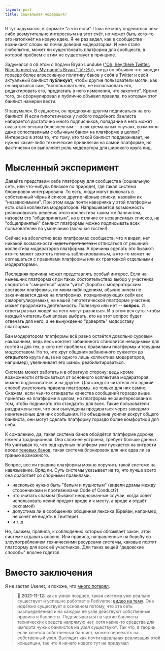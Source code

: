 ```yaml
---
layout: post
title: Социальная модерация?
---
```


Я тут задумался, в формате "а что если". Пока не могу поделиться чем-либо возмутительно интересным на этот счёт, но может быть кого-то это натолкнёт на новую идею. Я не раз видел, как в сообществе возникают споры на почве доверия модераторам. И мне стало любопытно, может ли существовать платформа для сообществ, в которой проблем с этим не существует в принципе.

Задумался я об этом с подачи Bryan Lunduke (["Oh, hey there Twitter. Nice to meet ya. My name\'s Bryan." `10:25+`](https://www.youtube.com/watch?v=mZrlEulss6Q&t=10m25s)), когда он объявил что заводит гораздо более агрессивную политику банов у себя в Twitter и свой актуальный банлист **публикует**, чтобы другие пользователи могли, как он выразился сам, "использовать его, не использовать его, редактировать его, предлагать в него изменения, что захотите". Кроме того, он сформулировал и публично объявил правила, по которым этот банлист намерен вести.

Я задумался. В сущности, он предложил другим подписаться на его банлист! И если гипотетически у любого подобного банлиста набирается достаточно много подписчиков, попадание в него может оказаться весьма болезненным -- в экстремальных случаях, возможно даже сопоставимым с обычным баном на платформе в целом? Интересно в этом то, что тому, кто такой банлист поддерживает, не нужны какие-либо технические привилегии на самой платформе, но фактически он выполняет роль модератора для широкого круга лиц.

# Мысленный эксперимент

Давайте представим себе платформу для сообщества (социальную сеть, или что-нибудь близкое по природе), где такая система блокировок интегрирована. То есть, люди могут включать в собственный чёрный список другие чёрные списки, назовём их "независимыми". При этом ведь почти наверняка у этой платформы есть свой коллектив модераторов. Напрашивается возможность реализовывать решения этого коллектива таким же банлистом, назовём его "общепринятым", но в отличие от независимых списков, на "общепринятый" банлист платформы можно подписывать всех пользователей по умолчанию (включая гостей!).

Сейчас на абсолютно всех платформах сообществ, что я видел, нет никакой возможности <s>надеть противогаз и</s> отписаться от решений коллектива модераторов платформы. А причины сделать это бывают: кто-то может захотеть помочь заблокированным, а кто-то может не соглашаться с правилами платформы или их трактовкой отдельными модераторами.

Последняя причина может представлять особый интерес. Если на нынешних платформах при таких обстоятельствах выбор у участника сводится к "смириться" и/или "уйти" (бороба с модераторским составом платформы, по моим наблюдениям, обычно ничем не заканчивается даже на платформах, позиционирующих себя как саморегулируемых), на нашей гипотетической платформе участник может продолжить деятельность. Полезную или нет -- **вопрос**. И ответы разных людей на него могут разниться. И в этом вся суть: чтобы каждый читатель был вправе выбрать, кто на этот вопрос будет отвечать для него, а не вынужденно "доверять" модсоставу платформы.

Бан модератором платформы всё равно остаётся довольно суровым наказанием, ведь весь контент забаненного становится невидимым для гостей и для тех, у кого нет проблем с правилами платформы и текущим модсоставом. Но то, что круг общения забаненного сужается до **открытого** круга лиц (а не одного лишь коллектива модераторов, например), увеличивает его шансы реабилитироваться.

Система может работать и в обратную сторону: ведь кроме возможности отписываться от основного коллектива модераторов можно подписываться и на другие. Для каждого читателя это эдакий способ ужесточить правила платформы, но только для них самих. Скажем, если чьи-то стандарты качества сообщений гораздо выше принятых на платформе в целом, но платформа не заинтересована в том, чтобы поднимать эти стандарты для всех. Такие пользователи раздражены тем, что они вынуждены продираться через заведомо неинтенесные для них сообщения. Но объединив усилия вокруг общего банлиста, они могут сделать платформу гораздо более комфортной для себя.

К сожалению, да, такая система банов обойдётся платформе дороже, нежели традиционная. Она сложнее устроена, требует больше данных. Но учитывая то, что ряд крупных платформ уже пускается на хитрости вроде [теневых банов](https://en.wikipedia.org/wiki/Shadow_banning), такая система блокировок для них едва ли за гранью возможного.

Вопрос, все ли правила платформы можно поручить такой системе на навязывание. Вряд ли. Суть системы указывает на то, что лучше всего она сработает со спорными правилами:

* насколько нужно быть "белым и пушистым" (видели драмы между сторонниками и противниками Code of Conduct?)
* что считать спамом (бывают неоднозначные случаи, когда совет использовать некий продукт вроде и к месту, а вроде и отдаёт рекламой)
* допустима ли в сообщениях обсценная лексика (Брайан, например, не хочет её видеть в Твиттере)
* и т. д.

Но, скажем, правила, к соблюдению которых обязывает закон, этой системе отдавать опасно. Или правила, направленные на борьбу со злоупотреблением техническими ресурсами системы, каковые портят платформу для всех её участников. Для таких вещей "дедовские способы" вполне годятся.

# Вместо заключения

Я не застал Usenet, и похоже, что [много потерял](https://en.wikipedia.org/wiki/Plonk_(Usenet)).

> 💬 **2021-11-12:** как я узнал позднее, такая система уже реально существует и успешно работает в Fediverse: [видео на тему](https://www.youtube.com/watch?v=yZoASOyfvGQ). Она *надёжно* существует в основном потому, что эта сеть распределённая и на каждом её узле действуют собственные правила и банлисты. Подписываться на чужие банлисты технических средств напрямую нет, хотя какие-то средства для импорта чужих банлистов на *узел* существуют. Так что, в теории, если хочется собственный банлист, можно переехать на собственный узел. Выглядит как почти идеальная реализация этой концепции, так что я ничего нового тут не придумал 
